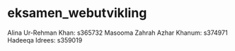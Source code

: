 # eksamen_webutvikling
Alina Ur-Rehman Khan: s365732
Masooma Zahrah Azhar Khanum: s374971
Hadeeqa Idrees: s359019
